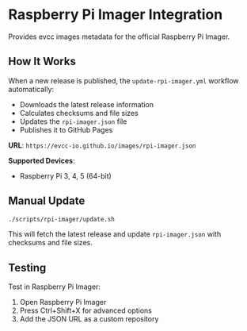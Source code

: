 # Raspberry Pi Imager Integration

Provides evcc images metadata for the official Raspberry Pi Imager.

## How It Works

When a new release is published, the `update-rpi-imager.yml` workflow automatically:
- Downloads the latest release information
- Calculates checksums and file sizes  
- Updates the `rpi-imager.json` file
- Publishes it to GitHub Pages

**URL**: `https://evcc-io.github.io/images/rpi-imager.json`

**Supported Devices**:
- Raspberry Pi 3, 4, 5 (64-bit)

## Manual Update

```bash
./scripts/rpi-imager/update.sh
```

This will fetch the latest release and update `rpi-imager.json` with checksums and file sizes.

## Testing

Test in Raspberry Pi Imager:
1. Open Raspberry Pi Imager
2. Press Ctrl+Shift+X for advanced options  
3. Add the JSON URL as a custom repository